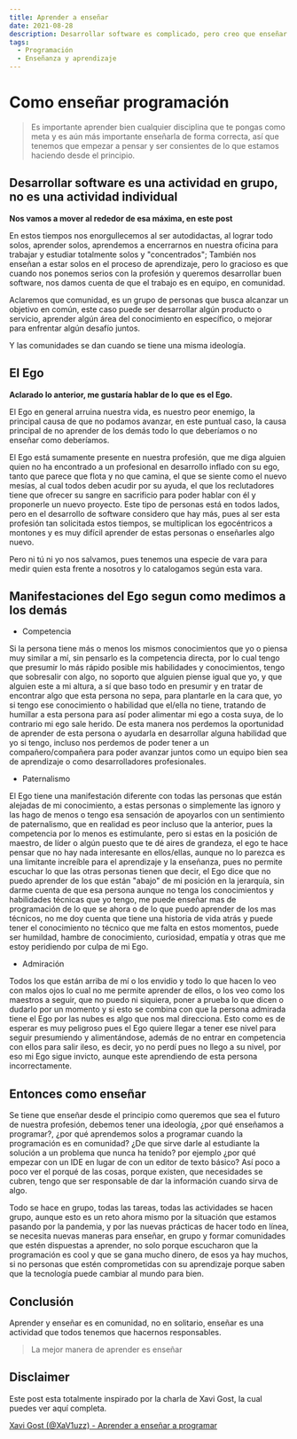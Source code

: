 ```yaml
---
title: Aprender a enseñar
date: 2021-08-28
description: Desarrollar software es complicado, pero creo que enseñar a programar y enseñarlo correctamente igual tiene su complejidad. 
tags:
  - Programación
  - Enseñanza y aprendizaje
---
```


# Como enseñar programación

> Es importante aprender bien cualquier disciplina que te pongas como meta y es aún más importante enseñarla de forma correcta, así que tenemos que empezar a pensar y ser consientes de lo que estamos haciendo desde el principio.

## Desarrollar software es una actividad en grupo, no es una actividad individual

**Nos vamos a mover al rededor de esa máxima, en este post**

En estos tiempos nos enorgullecemos al ser autodidactas, al lograr todo solos, aprender solos, aprendemos a encerrarnos en nuestra oficina para trabajar y estudiar totalmente solos y "concentrados"; También nos enseñan a estar solos en el proceso de aprendizaje, pero lo gracioso es que cuando nos ponemos serios con la profesión y queremos desarrollar buen software, nos damos cuenta de que el trabajo es en equipo, en comunidad.

Aclaremos que comunidad, es un grupo de personas que busca alcanzar un objetivo en común, este caso puede ser desarrollar algún producto o servicio, aprender algún área del conocimiento en específico, o mejorar para enfrentar algún desafío juntos.

Y las comunidades se dan cuando se tiene una misma ideología.

## El Ego

**Aclarado lo anterior, me gustaría hablar de lo que es el Ego.**

El Ego en general arruina nuestra vida, es nuestro peor enemigo, la principal causa de que no podamos avanzar, en este puntual caso, la causa principal de no aprender de los demás todo lo que deberíamos o no enseñar como deberíamos.

El Ego está sumamente presente en nuestra profesión, que me diga alguien quien no ha encontrado a un profesional en desarrollo inflado con su ego, tanto que parece que flota y no que camina, el que se siente como el nuevo mesías, al cual todos deben acudir por su ayuda, el que los reclutadores tiene que ofrecer su sangre en sacrificio para poder hablar con él y proponerle un nuevo proyecto.
Este tipo de personas está en todos lados, pero en el desarrollo de software considero que hay más, pues al ser esta profesión tan solicitada estos tiempos, se multiplican los egocéntricos a montones y es muy difícil aprender de estas personas o enseñarles algo nuevo.

Pero ni tú ni yo nos salvamos, pues tenemos una especie de vara para medir quien esta frente a nosotros y lo catalogamos según esta vara.

## Manifestaciones del Ego segun como medimos a los demás

- Competencia

Si la persona tiene más o menos los mismos conocimientos que yo o piensa muy similar a mí, sin pensarlo es la competencia directa, por lo cual tengo que presumir lo más rápido posible mis habilidades y conocimientos, tengo que sobresalir con algo, no soporto que alguien piense igual que yo, y que alguien este a mi altura, a sí que baso todo en presumir y en tratar de encontrar algo que esta persona no sepa, para plantarle en la cara que, yo si tengo ese conocimiento o habilidad que el/ella no tiene, tratando de humillar a esta persona para así poder alimentar mi ego a costa suya, de lo contrario mi ego sale herido.
De esta manera nos perdemos la oportunidad de aprender de esta persona o ayudarla en desarrollar alguna habilidad que yo si tengo, incluso nos perdemos de poder tener a un compañero/compañera para poder avanzar juntos como un equipo bien sea de aprendizaje o como desarrolladores profesionales.

- Paternalismo

El Ego tiene una manifestación diferente con todas las personas que están alejadas de mi conocimiento, a estas personas o simplemente las ignoro y las hago de menos o tengo esa sensación de apoyarlos con un sentimiento de paternalismo, que en realidad es peor incluso que la anterior, pues la competencia por lo menos es estimulante, pero si estas en la posición de maestro, de líder o algún puesto que te dé aires de grandeza, el ego te hace pensar que no hay nada interesante en ellos/ellas, aunque no lo parezca es una limitante increíble para el aprendizaje y la enseñanza, pues no permite escuchar lo que las otras personas tienen que decir, el Ego dice que no puedo aprender de los que están "abajo" de mi posición en la jerarquía, sin darme cuenta de que esa persona aunque no tenga los conocimientos y habilidades técnicas que yo tengo, me puede enseñar mas de programación de lo que se ahora o de lo que puedo aprender de los mas técnicos, no me doy cuenta que tiene una historia de vida atrás y puede tener el conocimiento no técnico que me falta en estos momentos, puede ser humildad, hambre de conocimiento, curiosidad, empatía y otras que me estoy peridiendo por culpa de mi Ego.

- Admiración

Todos los que están arriba de mí o los envidio y todo lo que hacen lo veo con malos ojos lo cual no me permite aprender de ellos, o los veo como los maestros a seguir, que no puedo ni siquiera, poner a prueba lo que dicen o dudarlo por un momento y si esto se combina con que la persona admirada tiene el Ego por las nubes es algo que nos mal direcciona. Esto como es de esperar es muy peligroso pues el Ego quiere llegar a tener ese nivel para seguir presumiendo y alimentándose, además de no entrar en competencia con ellos para salir ileso, es decir, yo no perdí pues no llego a su nivel, por eso mi Ego sigue invicto, aunque este aprendiendo de esta persona incorrectamente.

## Entonces como enseñar

Se tiene que enseñar desde el principio como queremos que sea el futuro de nuestra profesión, debemos tener una ideología, ¿por qué enseñamos a programar?, ¿por qué aprendemos solos a programar cuando la programación es en comunidad? ¿De que sirve darle al estudiante la solución a un problema que nunca ha tenido? por ejemplo ¿por qué empezar con un IDE en lugar de con un editor de texto básico? Así poco a poco ver el porqué de las cosas, porque existen, que necesidades se cubren, tengo que ser responsable de dar la información cuando sirva de algo.

Todo se hace en grupo, todas las tareas, todas las actividades se hacen grupo, aunque esto es un reto ahora mismo por la situación que estamos pasando por la pandemia, y por las nuevas prácticas de hacer todo en línea, se necesita nuevas maneras para enseñar, en grupo y formar comunidades que estén dispuestas a aprender, no solo porque escucharon que la programación es cool y que se gana mucho dinero, de esos ya hay muchos, si no personas que estén comprometidas con su aprendizaje porque saben que la tecnología puede cambiar al mundo para bien.

## Conclusión

Aprender y enseñar es en comunidad, no en solitario, enseñar es una actividad que todos tenemos que hacernos responsables.

> La mejor manera de aprender es enseñar

## Disclaimer

Este post esta totalmente inspirado por la charla de Xavi Gost, la cual puedes ver aquí completa.

[Xavi Gost (@XaV1uzz) - Aprender a enseñar a programar](https://www.youtube.com/watch?v=50Sh3WQOKeg)
